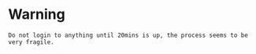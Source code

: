# Warning

```
Do not login to anything until 20mins is up, the process seems to be very fragile.
```